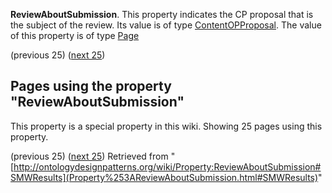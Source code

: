 __ReviewAboutSubmission__. 
This property indicates the CP proposal that is the subject of the review.
Its value is of type  [ContentOPProposal](http://ontologydesignpatterns.org/wiki/index.php?title=Category:ContentOPProposal&action=edit&redlink=1 "Category:ContentOPProposal (not yet written)"). 
The value of this property is of type [Page](../Type/Page "Type:Page")




  

(previous 25) ([next 25](index.php@title=Property%253AReviewAboutSubmission&from=BorisVillazón-Terrazas+about+Normalization.html#SMWResults "Property:ReviewAboutSubmission"))
## Pages using the property "ReviewAboutSubmission"


This property is a special property in this wiki. Showing 25 pages using this property.


(previous 25) ([next 25](index.php@title=Property%253AReviewAboutSubmission&from=BorisVillazón-Terrazas+about+Normalization.html#SMWResults "Property:ReviewAboutSubmission"))
Retrieved from "[http://ontologydesignpatterns.org/wiki/Property:ReviewAboutSubmission#SMWResults](Property%253AReviewAboutSubmission.html#SMWResults)"